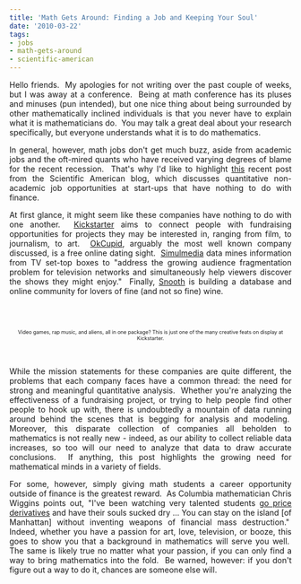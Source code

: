 ```yaml
---
title: 'Math Gets Around: Finding a Job and Keeping Your Soul'
date: '2010-03-22'
tags:
- jobs
- math-gets-around
- scientific-american
---
```


<div style="text-align: justify;"><p>Hello friends.  My apologies for not writing over the past couple of weeks, but I was away at a conference.  Being at math conference has its pluses and minuses (pun intended), but one nice thing about being surrounded by other mathematically inclined individuals is that you never have to explain what it is mathematicians do.  You may talk a great deal about your research specifically, but everyone understands what it is to do mathematics.</p>

<p>In general, however, math jobs don't get much buzz, aside from academic jobs and the oft-mired quants who have received varying degrees of blame for the recent recession.  That's why I'd like to highlight <a href=" http://www.scientificamerican.com/blog/post.cfm?id=keeping-math-whizzes-off-the-street-2010-03-05">this</a> recent post from the Scientific American blog, which discusses quantitative non-academic job opportunities at start-ups that have nothing to do with finance.</p>

<p>At first glance, it might seem like these companies have nothing to do with one another.  <a href="http://www.kickstarter.com/">Kickstarter</a> aims to connect people with fundraising opportunities for projects they may be interested in, ranging from film, to journalism, to art.  <a href="http://www.okcupid.com/">OkCupid</a>, arguably the most well known company discussed, is a free online dating sight.  <a href="http://www.simulmedia.com/">Simulmedia</a> data mines information from TV set-top boxes to "address the growing audience fragmentation problem for television networks and simultaneously help viewers discover the shows they might enjoy."  Finally, <a href="http://www.snooth.com/">Snooth</a> is building a database and online community for lovers of fine (and not so fine) wine.</p>

<p><br class="spacer_" /></p>

<p style="text-align: center;"><a href="http://kck.st/bKQg3o"><img src="http://www.kickstarter.com/projects/nitricburnstudios/rapstar-heroes-a-hip-hop-infused-videogame/widget/card.jpg" border="0" alt="" /></a></p>

<p style="font-size: 9px; text-align: center;">Video games, rap music, and aliens, all in one package?  This is just one of the many creative feats on display at Kickstarter.</p>

<p><br class="spacer_" /></p>

<p>While the mission statements for these companies are quite different, the problems that each company faces have a common thread: the need for strong and meaningful quantitative analysis.  Whether you're analyzing the effectiveness of a fundraising project, or trying to help people find other people to hook up with, there is undoubtedly a mountain of data running around behind the scenes that is begging for analysis and modeling.  Moreover, this disparate collection of companies all beholden to mathematics is not really new - indeed, as our ability to collect reliable data increases, so too will our need to analyze that data to draw accurate conclusions.  If anything, this post highlights the growing need for mathematical minds in a variety of fields.</p>

<p>For some, however, simply giving math students a career opportunity outside of finance is the greatest reward.  As Columbia mathematician Chris Wiggins points out, "I've been watching very talented students <a href="http://www.scientificamerican.com/article.cfm?id=trends-in-economics-a-calculus-of-risk">go price derivatives</a> and have their souls sucked dry ... You can stay on the island [of Manhattan] without inventing weapons of financial mass destruction."  Indeed, whether you have a passion for art, love, television, or booze, this goes to show you that a background in mathematics will serve you well.  The same is likely true no matter what your passion, if you can only find a way to bring mathematics into the fold.  Be warned, however: if you don't figure out a way to do it, chances are someone else will.</p></div>
